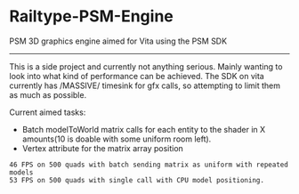 Railtype-PSM-Engine
===================

PSM 3D graphics engine aimed for Vita using the PSM SDK

-------------------

This is a side project and currently not anything serious. Mainly wanting to look into what kind of performance can be achieved. The SDK on vita currently has /MASSIVE/ timesink for gfx calls, so attempting to limit them as much as possible.

Current aimed tasks:
* Batch modelToWorld matrix calls for each entity to the shader in X amounts(10 is doable with some uniform room left).
* Vertex attribute for the matrix array position

~~~~~~~~~~~~
46 FPS on 500 quads with batch sending matrix as uniform with repeated models
53 FPS on 500 quads with single call with CPU model positioning.
